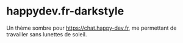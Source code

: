 happydev.fr-darkstyle
=====================

Un thème sombre pour https://chat.happy-dev.fr, me permettant de travailler sans lunettes de soleil.
